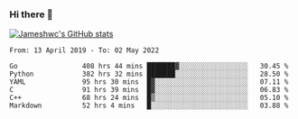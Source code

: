 ### Hi there 👋

[![Jameshwc's GitHub stats](https://github-readme-stats.vercel.app/api?username=jameshwc)](https://github.com/anuraghazra/github-readme-stats)

<!--START_SECTION:waka-->

```text
From: 13 April 2019 - To: 02 May 2022

Go                408 hrs 44 mins ███████▓░░░░░░░░░░░░░░░░░   30.45 %
Python            382 hrs 32 mins ███████░░░░░░░░░░░░░░░░░░   28.50 %
YAML              95 hrs 30 mins  █▓░░░░░░░░░░░░░░░░░░░░░░░   07.11 %
C                 91 hrs 39 mins  █▓░░░░░░░░░░░░░░░░░░░░░░░   06.83 %
C++               68 hrs 24 mins  █▒░░░░░░░░░░░░░░░░░░░░░░░   05.10 %
Markdown          52 hrs 4 mins   █░░░░░░░░░░░░░░░░░░░░░░░░   03.88 %
```

<!--END_SECTION:waka-->